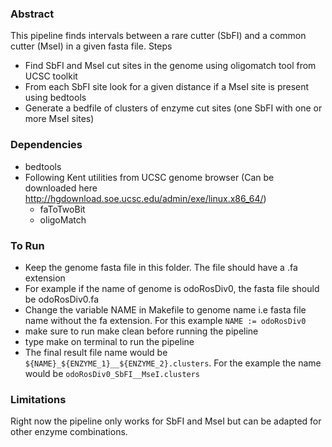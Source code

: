 
### Abstract

This pipeline finds intervals between a rare cutter (SbFI) and a common cutter (MseI) in a given fasta file.
Steps

* Find SbFI and MseI cut sites in  the genome using oligomatch tool from UCSC toolkit
* From each SbFI site look for a given distance if a MseI site is present using bedtools
* Generate a bedfile of clusters of enzyme cut sites (one SbFI with one or more MseI sites)

### Dependencies
* bedtools
* Following Kent utilities from UCSC genome browser (Can be downloaded here http://hgdownload.soe.ucsc.edu/admin/exe/linux.x86_64/)
	- faToTwoBit
	- oligoMatch

### To Run
* Keep the genome fasta file in this folder. The file should have a .fa extension
* For example if the name of genome is odoRosDiv0, the fasta file should be odoRosDiv0.fa
* Change the variable NAME in Makefile to genome name i.e fasta file name without the fa extension. For this example `NAME := odoRosDiv0`
* make sure to run make clean before running the pipeline
* type make on terminal to run the pipeline
* The final result file name would be `${NAME}_${ENZYME_1}__${ENZYME_2}.clusters`. For the example the name would be `odoRosDiv0_SbFI__MseI.clusters`

### Limitations
Right now the pipeline only works for SbFI and MseI but can be adapted for other enzyme combinations.
